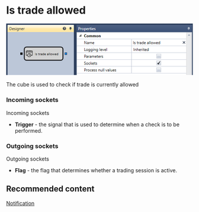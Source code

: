 # Is trade allowed

![Designer TradeAllowedDiagramElement 00](../images/Designer_TradeAllowedDiagramElement_00.png)

The cube is used to check if trade is currently allowed 

### Incoming sockets

Incoming sockets

- **Trigger** \- the signal that is used to determine when a check is to be performed.

### Outgoing sockets

Outgoing sockets

- **Flag** \- the flag that determines whether a trading session is active.

## Recommended content

[Notification](Designer_Notice.md)
